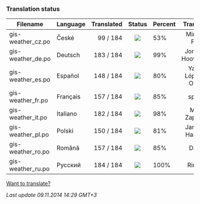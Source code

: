 ### **Translation status**

Filename | Language | Translated | Status | Percent | Translator
| ------------- | ------------- | ------------: | :-----------: | :------------- | :-------------: |
| gis-weather_cz.po| České | 99 / 184 | ![](https://dl.dropboxusercontent.com/u/99404329/bars/53.png) | 53% | Miroslav Fótyi |
| gis-weather_de.po| Deutsch | 183 / 184 | ![](https://dl.dropboxusercontent.com/u/99404329/bars/99.png) | 99% | Jonathan Hooverman |
| gis-weather_es.po| Español | 148 / 184 | ![](https://dl.dropboxusercontent.com/u/99404329/bars/80.png) | 80% | Yasser López de Olmos |
| gis-weather_fr.po| Français | 157 / 184 | ![](https://dl.dropboxusercontent.com/u/99404329/bars/85.png) | 85% | spyder |
| gis-weather_it.po| Italiano | 182 / 184 | ![](https://dl.dropboxusercontent.com/u/99404329/bars/98.png) | 98% | Mirko Zappitelli |
| gis-weather_pl.po| Polski | 150 / 184 | ![](https://dl.dropboxusercontent.com/u/99404329/bars/81.png) | 81% | Jarosław Harasiuk |
| gis-weather_ro.po| Română | 157 / 184 | ![](https://dl.dropboxusercontent.com/u/99404329/bars/85.png) | 85% | Daniel |
| gis-weather_ru.po| Русский | 184 / 184 | ![](https://dl.dropboxusercontent.com/u/99404329/bars/100.png) | 100% | RingOV |

[Want to translate?](https://github.com/RingOV/gis-weather/wiki/Want-to-translate%3F)

_Last update 09.11.2014 14:29 GMT+3_
